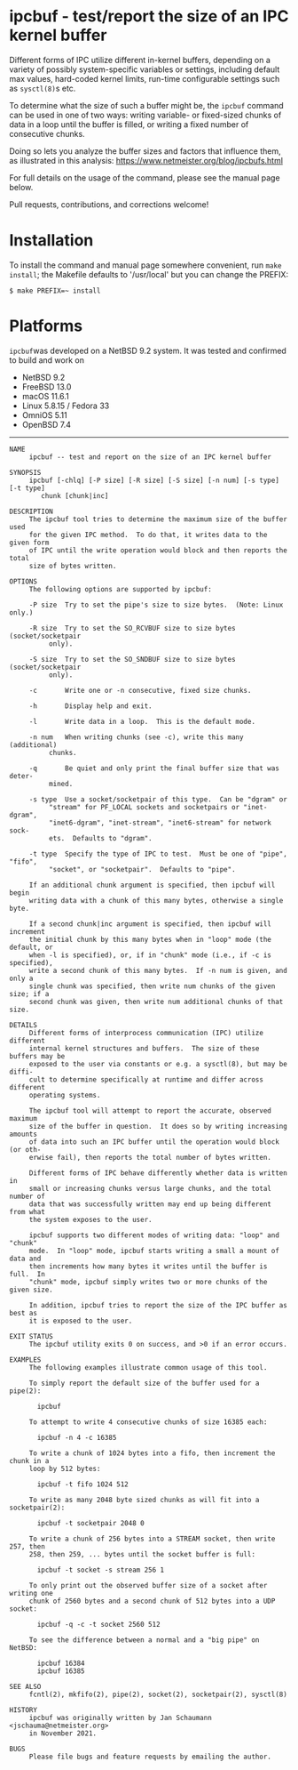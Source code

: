 ipcbuf - test/report the size of an IPC kernel buffer
=====================================================

Different forms of IPC utilize different in-kernel
buffers, depending on a variety of possibly
system-specific variables or settings, including
default max values, hard-coded kernel limits, run-time
configurable settings such as `sysctl(8)`s etc.

To determine what the size of such a buffer might be,
the `ipcbuf` command can be used in one of two ways:
writing variable- or fixed-sized chunks of data in a
loop until the buffer is filled, or writing a fixed
number of consecutive chunks.

Doing so lets you analyze the buffer sizes and factors
that influence them, as illustrated in this analysis:
https://www.netmeister.org/blog/ipcbufs.html

For full details on the usage of the command, please
see the manual page below.

Pull requests, contributions, and corrections welcome!

Installation
============

To install the command and manual page somewhere
convenient, run `make install`; the Makefile defaults
to '/usr/local' but you can change the PREFIX:

```
$ make PREFIX=~ install
```

Platforms
=========

`ipcbuf`was developed on a NetBSD 9.2 system.  It was
tested and confirmed to build and work on

- NetBSD 9.2
- FreeBSD 13.0
- macOS 11.6.1
- Linux 5.8.15 / Fedora 33
- OmniOS 5.11
- OpenBSD 7.4

---

```
NAME
     ipcbuf -- test and report on the size of an IPC kernel buffer

SYNOPSIS
     ipcbuf [-chlq] [-P size] [-R size] [-S size] [-n num] [-s type] [-t type]
	    chunk [chunk|inc]

DESCRIPTION
     The ipcbuf tool tries to determine the maximum size of the buffer used
     for the given IPC method.	To do that, it writes data to the given form
     of IPC until the write operation would block and then reports the total
     size of bytes written.

OPTIONS
     The following options are supported by ipcbuf:

     -P size  Try to set the pipe's size to size bytes.	 (Note: Linux only.)

     -R size  Try to set the SO_RCVBUF size to size bytes (socket/socketpair
	      only).

     -S size  Try to set the SO_SNDBUF size to size bytes (socket/socketpair
	      only).

     -c	      Write one or -n consecutive, fixed size chunks.

     -h	      Display help and exit.

     -l	      Write data in a loop.  This is the default mode.

     -n num   When writing chunks (see -c), write this many (additional)
	      chunks.

     -q	      Be quiet and only print the final buffer size that was deter-
	      mined.

     -s type  Use a socket/socketpair of this type.  Can be "dgram" or
	      "stream" for PF_LOCAL sockets and socketpairs or "inet-dgram",
	      "inet6-dgram", "inet-stream", "inet6-stream" for network sock-
	      ets.  Defaults to "dgram".

     -t type  Specify the type of IPC to test.	Must be one of "pipe", "fifo",
	      "socket", or "socketpair".  Defaults to "pipe".

     If an additional chunk argument is specified, then ipcbuf will begin
     writing data with a chunk of this many bytes, otherwise a single byte.

     If a second chunk|inc argument is specified, then ipcbuf will increment
     the initial chunk by this many bytes when in "loop" mode (the default, or
     when -l is specified), or, if in "chunk" mode (i.e., if -c is specified),
     write a second chunk of this many bytes.  If -n num is given, and only a
     single chunk was specified, then write num chunks of the given size; if a
     second chunk was given, then write num additional chunks of that size.

DETAILS
     Different forms of interprocess communication (IPC) utilize different
     internal kernel structures and buffers.  The size of these buffers may be
     exposed to the user via constants or e.g. a sysctl(8), but may be diffi-
     cult to determine specifically at runtime and differ across different
     operating systems.

     The ipcbuf tool will attempt to report the accurate, observed maximum
     size of the buffer in question.  It does so by writing increasing amounts
     of data into such an IPC buffer until the operation would block (or oth-
     erwise fail), then reports the total number of bytes written.

     Different forms of IPC behave differently whether data is written in
     small or increasing chunks versus large chunks, and the total number of
     data that was successfully written may end up being different from what
     the system exposes to the user.

     ipcbuf supports two different modes of writing data: "loop" and "chunk"
     mode.  In "loop" mode, ipcbuf starts writing a small a mount of data and
     then increments how many bytes it writes until the buffer is full.	 In
     "chunk" mode, ipcbuf simply writes two or more chunks of the given size.

     In addition, ipcbuf tries to report the size of the IPC buffer as best as
     it is exposed to the user.

EXIT STATUS
     The ipcbuf utility exits 0 on success, and >0 if an error occurs.

EXAMPLES
     The following examples illustrate common usage of this tool.

     To simply report the default size of the buffer used for a pipe(2):

	   ipcbuf

     To attempt to write 4 consecutive chunks of size 16385 each:

	   ipcbuf -n 4 -c 16385

     To write a chunk of 1024 bytes into a fifo, then increment the chunk in a
     loop by 512 bytes:

	   ipcbuf -t fifo 1024 512

     To write as many 2048 byte sized chunks as will fit into a socketpair(2):

	   ipcbuf -t socketpair 2048 0

     To write a chunk of 256 bytes into a STREAM socket, then write 257, then
     258, then 259, ... bytes until the socket buffer is full:

	   ipcbuf -t socket -s stream 256 1

     To only print out the observed buffer size of a socket after writing one
     chunk of 2560 bytes and a second chunk of 512 bytes into a UDP socket:

	   ipcbuf -q -c -t socket 2560 512

     To see the difference between a normal and a "big pipe" on NetBSD:

	   ipcbuf 16384
	   ipcbuf 16385

SEE ALSO
     fcntl(2), mkfifo(2), pipe(2), socket(2), socketpair(2), sysctl(8)

HISTORY
     ipcbuf was originally written by Jan Schaumann <jschauma@netmeister.org>
     in November 2021.

BUGS
     Please file bugs and feature requests by emailing the author.
```
